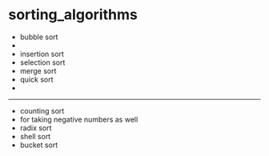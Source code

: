 # sorting_algorithms

* bubble sort
* <modified bubble sort>
* insertion sort
* selection sort
* merge sort
* quick sort
* <randomized quick sort>
----------------------------------------------------------------
* counting sort
* <modified counting sort> for taking negative numbers as well
* radix sort
* shell sort
* bucket sort
